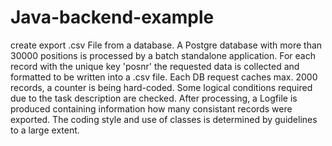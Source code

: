 # Java-backend-example
create export .csv File from a database.
A Postgre database with more than 30000 positions is processed by a batch standalone application.
For each record with the unique key 'posnr' the requested data is collected and formatted
to be written into a .csv file. Each DB request caches max. 2000 records, a counter is being
hard-coded. Some logical conditions required due to the task description are checked. 
After processing, a Logfile is produced containing information how many consistant records were exported.
The coding style and use of classes is determined by guidelines to a large extent.
